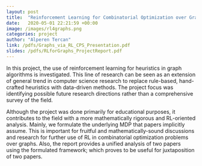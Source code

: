 ```yaml
---
layout: post
title:  "Reinforcement Learning for Combinatorial Optimization over Graphs"
date:   2020-05-01 22:21:59 +00:00
image: /images/rl4graphs.png
categories: project
author: "Alperen Tercan"
link: /pdfs/Graphs_via_RL_CPS_Presentation.pdf
slides: /pdfs/RLforGraphs_ProjectReport.pdf
---
```

In this project, the use of reinforcement learning for heuristics in graph algorithms is
investigated. This line of research can be seen as an extension of general trend in computer
science research to replace rule-based, hand-crafted heuristics with data-driven methods. The
project focus was identifying possible future research directions rather than a comprehensive
survey of the field.

Although the project was done primarily for educational purposes, it contributes to
the field with a more mathematically rigorous and RL-oriented analysis. Mainly, we formulate the underlying MDP that papers implicitly assume. This is important for fruitful and mathematically-sound discussions and research for further use of RL in combinatorial
optimization problems over graphs. Also, the report provides a unified analysis of two papers
using the formulated framework; which proves to be useful for juxtaposition of two papers.

